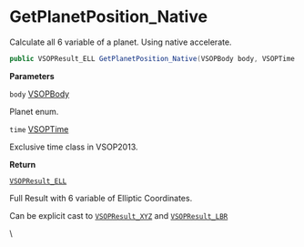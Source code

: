 # GetPlanetPosition\_Native

Calculate all 6 variable of a planet. Using native accelerate.

```csharp
public VSOPResult_ELL GetPlanetPosition_Native(VSOPBody body, VSOPTime time)
```

**Parameters**

`body` [VSOPBody](../enums.md#fields)

Planet enum.



`time` [VSOPTime](../vsoptime-class.md)

Exclusive time class in VSOP2013.



**Return**

[`VSOPResult_ELL`](../vsopresult-class/vsopresult\_ell-class.md)

Full Result with 6 variable of Elliptic Coordinates.

Can be explicit cast to [`VSOPResult_XYZ`](../vsopresult-class/vsopresult\_xyz-class.md) and [`VSOPResult_LBR`](../vsopresult-class/vsopresult\_lbr-class.md)

\
